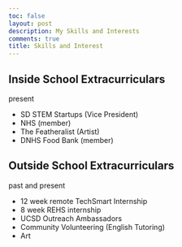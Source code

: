 ```yaml
---
toc: false
layout: post
description: My Skills and Interests
comments: true
title: Skills and Interest
---
```


## Inside School Extracurriculars
present
- SD STEM Startups (Vice President)
- NHS (member)
- The Featheralist (Artist)
- DNHS Food Bank (member)

## Outside School Extracurriculars
past and present
- 12 week remote TechSmart Internship
- 8 week REHS internship
- UCSD Outreach Ambassadors
- Community Volunteering (English Tutoring)
- Art